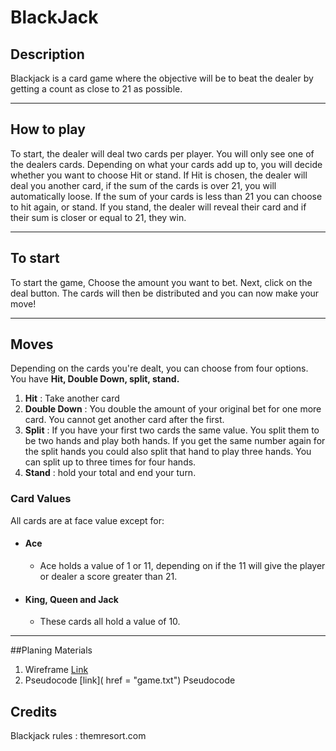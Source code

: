 # BlackJack
## Description
Blackjack is a card game where the objective will be to beat the dealer by getting a count as close to 21 as possible.
***
## How to play
To start, the dealer will deal two cards per player. You will only see one of the dealers cards. Depending on what your cards add up to, you will decide whether you want to choose Hit or stand. If Hit is chosen, the dealer will deal you another card, if the sum of the cards is over 21, you will automatically loose. If the sum of your cards is less than 21 you can choose to hit again, or stand. If you stand, the dealer will reveal their card and if their sum is closer or equal to 21, they win. 
***
## To start
To start the game, Choose the amount you want to bet. Next, click on the deal button. The cards will then be distributed and you can now make your move!
***
## Moves
Depending on the cards you're dealt, you can choose from four options. You have **Hit, Double Down, split, stand.**
1. **Hit** : Take another card
2. **Double Down** : You double the amount of your original bet for one more card. You cannot get another card after the first.
3. **Split** : If you have your first two cards the same value. You split them to be two hands and play both hands. If you get the same number again for the split hands you could also split that hand to play three hands. You can split up to three times for four hands.
4. **Stand** : hold your total and end your turn.
### Card Values
All cards are at face value except for:
- #### Ace
    - Ace holds a value of 1 or 11, depending on if the 11 will give the player or dealer a score greater than 21.
- #### King, Queen and Jack
    - These cards all hold a value of 10.                      
***
##Planing Materials
1. Wireframe [Link](https://drive.google.com/file/d/1Akeq8jptImwytUYpsDzbJ5HpA4sVg_vl/view?usp=sharing)
2. Pseudocode [link]( href = "game.txt")
Pseudocode
## Credits    
Blackjack rules : themresort.com

